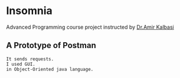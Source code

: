 # Insomnia
Advanced Programming course project instructed by [Dr.Amir Kalbasi](https://aut.ac.ir/cv/2241/AMIR%20KALBASI) 

## A Prototype of Postman
    It sends requests.
    I used GUI.
    in Object-Oriented java language.

